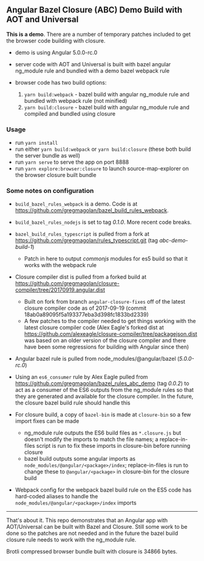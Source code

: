 ## Angular Bazel Closure (ABC) Demo Build with AOT and Universal

**This is a demo**. There are a number of temporary patches included to get the browser code building with closure.

* demo is using Angular 5.0.0-rc.0

* server code with AOT and Universal is built with bazel angular ng_module rule and bundled with a demo bazel webpack rule

* browser code has two build options:
  1. `yarn build:webpack` - bazel build with angular ng_module rule and bundled with webpack rule (not minified)
  2. `yarn build:closure` - bazel build with angular ng_module rule and compiled and bundled using closure

### Usage

  * run `yarn install`
  * run either `yarn build:webpack` or `yarn build:closure` (these both build the server bundle as well)
  * run `yarn serve` to serve the app on port 8888
  * run `yarn explore:browser:closure` to launch source-map-explorer on the browser closure built bundle

### Some notes on configuration

* `build_bazel_rules_webpack` is a demo. Code is at https://github.com/gregmagolan/bazel_build_rules_webpack.

* `build_bazel_rules_nodejs` is set to tag _0.1.0_. More recent code breaks.

* `bazel_build_rules_typescript` is pulled from a fork at https://github.com/gregmagolan/rules_typescript.git (tag _abc-demo-build-1_)
  * Patch in here to output _commonjs_ modules for es5 build so that it works with the webpack rule

* Closure compiler dist is pulled from a forked build at https://github.com/gregmagolan/closure-compiler/tree/20170919.angular.dist
  * Built on fork from branch `angular-closure-fixes` off of the latest closure compiler code as of 2017-09-19 (commit 18ab0a89095f5a193377eba3d398fc1833bd2339)
  * A few patches to the compiler needed to get things working with the latest closure compiler code (Alex Eagle's forked dist at https://github.com/alexeagle/closure-compiler/tree/packagejson.dist was based on an older version of the closure compiler and there have been some regressions for building with Angular since then)

* Angular bazel rule is pulled from node_modules/@angular/bazel (_5.0.0-rc.0_)

* Using an `es6_consumer` rule by Alex Eagle pulled from https://github.com/gregmagolan/bazel_rules_abc_demo (tag _0.0.2_) to act as a consumer of the ES6 outputs from the ng_module rules so that they are generated and available for the closure compiler. In the future, the closure bazel build rule should handle this

* For closure build, a copy of `bazel-bin` is made at `closure-bin` so a few import fixes can be made
  * ng_module rule outputs the ES6 build files as `*.closure.js` but doesn't modify the imports to match the file names; a replace-in-files script is run to fix these imports in closure-bin before running closure
  * bazel build outputs some angular imports as `node_modules/@angular/<package>/index`; replace-in-files is run to change these to `@angular/<package>` in closure-bin for the closure build

* Webpack config for the webpack bazel build rule on the ES5 code has hard-coded aliases to handle the `node_modules/@angular/<package>/index` imports

---

That's about it. This repo demonstrates that an Angular app with AOT/Universal can be built with Bazel and Closure. Still some work to be done so the patches are not needed and in the future the bazel build closure rule needs to work with the ng_module rule.

Brotli compressed browser bundle built with closure is 34866 bytes.
